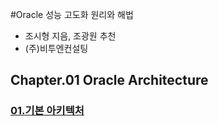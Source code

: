 #Oracle 성능 고도화 원리와 해법

- 조시형 지음, 조광원 추천
- (주)비투엔컨설팅

## Chapter.01 Oracle Architecture

### [01.기본 아키텍처](https://github.com/DevStarSJ/Study/tree/master/Blog/Oracle/oraking/01.01.md)
